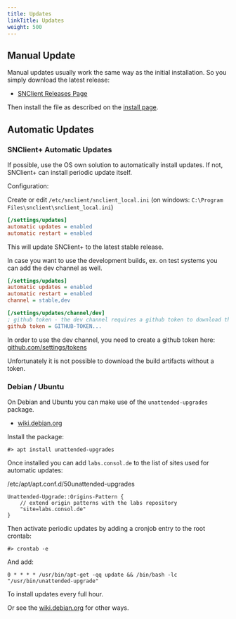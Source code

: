 ```yaml
---
title: Updates
linkTitle: Updates
weight: 500
---
```


## Manual Update

Manual updates usually work the same way as the initial installation. So you
simply download the latest release:

- [SNClient Releases Page](https://github.com/ConSol-Monitoring/snclient/releases)

Then install the file as described on the [install page](../install/).

## Automatic Updates

### SNClient+ Automatic Updates

If possible, use the OS own solution to automatically install updates.
If not, SNClient+ can install periodic update itself.

Configuration:

Create or edit `/etc/snclient/snclient_local.ini` (on windows: `C:\Program Files\snclient\snclient_local.ini`)

```ini
[/settings/updates]
automatic updates = enabled
automatic restart = enabled
```

This will update SNClient+ to the latest stable release.

In case you want to use the development builds, ex. on test systems you can
add the dev channel as well.

```ini
[/settings/updates]
automatic updates = enabled
automatic restart = enabled
channel = stable,dev

[/settings/updates/channel/dev]
; github token - the dev channel requires a github token to download the update
github token = GITHUB-TOKEN...
```

In order to use the dev channel, you need to create a github token here: [github.com/settings/tokens](https://github.com/settings/tokens)

Unfortunately it is not possible to download the build artifacts without a token.

### Debian / Ubuntu

On Debian and Ubuntu you can make use of the `unattended-upgrades` package.

- [wiki.debian.org](https://wiki.debian.org/UnattendedUpgrades)

Install the package:

    #> apt install unattended-upgrades

Once installed you can add `labs.consol.de` to the list of sites used
for automatic updates:

/etc/apt/apt.conf.d/50unattended-upgrades

    Unattended-Upgrade::Origins-Pattern {
        // extend origin patterns with the labs repository
        "site=labs.consol.de"
    }

Then activate periodic updates by adding a cronjob entry to the root crontab:

    #> crontab -e

And add:

    0 * * * * /usr/bin/apt-get -qq update && /bin/bash -lc "/usr/bin/unattended-upgrade"

To install updates every full hour.

Or see the [wiki.debian.org](https://wiki.debian.org/UnattendedUpgrades) for other ways.
